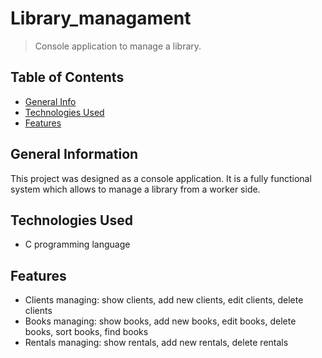 # Library_managament
> Console application to manage a library.

## Table of Contents
* [General Info](#general-information)
* [Technologies Used](#technologies-used)
* [Features](#features)


## General Information
This project was designed as a console application. It is a fully functional system which allows to manage a library from a worker side.


## Technologies Used
- C programming language 


## Features
- Clients managing: show clients, add new clients, edit clients, delete clients
- Books managing: show books, add new books, edit books, delete books, sort books, find books
- Rentals managing: show rentals, add new rentals, delete rentals
